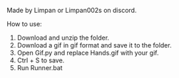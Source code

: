 Made by Limpan or Limpan002s on discord.

How to use:
1. Download and unzip the folder.
2. Download a gif in gif format and save it to the folder.
3. Open Gif.py and replace Hands.gif with your gif.
4. Ctrl + S to save.
5. Run Runner.bat
